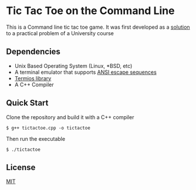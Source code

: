 # Tic Tac Toe on the Command Line

This is a Command line tic tac toe game. It was first developed as a
[solution](https://github.com/mjkloeckner/CB100/blob/3db111deffcd5ec767f81682f9f9c2106e05b69a/guias/2/ej12.cpp)
to a practical problem of a University course

## Dependencies

- Unix Based Operating System (Linux, \*BSD, etc)
- A terminal emulator that supports [ANSI escape sequences](https://en.wikipedia.org/wiki/ANSI_escape_code)
- [Termios library](https://man7.org/linux/man-pages/man3/tcsetattr.3.html)
- A C++ Compiler

## Quick Start

Clone the repository and build it with a C++ compiler

```console
$ g++ tictactoe.cpp -o tictactoe
```

Then run the executable

```console
$ ./tictactoe
```

## License

[MIT](https://opensource.org/licenses/MIT)
